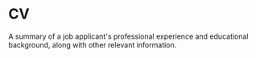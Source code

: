 # CV
A summary of a job applicant's professional experience and educational background, along with other relevant information.
